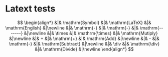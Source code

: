 # Latext tests

$$
\begin{align*}
&|& \mathrm{Symbol} &|& \mathrm{LaTeX}      &|& \mathrm{English} &|\newline
&|& \mathrm{-}      &|& \mathrm{-}          &|& \mathrm{-------} &|\newline
&|& \times          &|& \mathrm{\times}     &|& \mathrm{Mutiply} &|\newline
&|& +               &|& \mathrm{+}          &|& \mathrm{Add} &|\newline
&|& -               &|& \mathrm{-}          &|& \mathrm{Subtract} &|\newline
&|& \div            &|& \mathrm{\div}       &|& \mathrm{Divide} &|\newline
\end{align*}
$$

